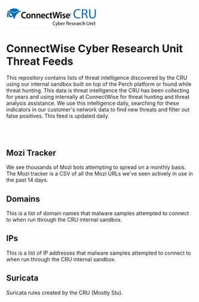 
<p><img src="https://github.com/ConnectWise-Software/ConnectWise-CRU/blob/main/images/CRU-main-tagline.png" width="250">
</p>
<h1> ConnectWise Cyber Research Unit Threat Feeds</h1>
<p>This repository contains lists of threat intelligence discovered by the CRU using our internal sandbox built on top of the Perch platform or found while threat hunting. This data is threat intelligence the CRU has been collecting for years and using internally at ConnectWise for threat hunting and threat analysis assistance. We use this intelligence daily, searching for these indicators in our customer's network data to find new threats and filter out false positives.  This feed is updated daily.</p>
<br />
<br />
<h2>Mozi Tracker</h2>
<p>We see thousands of Mozi bots attempting to spread on a monthly basis.  The Mozi tracker is a CSV of all the Mozi URLs we've seen actively in use in the past 14 days.</p>
<h2>Domains</h2>
<p>This is a list of domain names that malware samples attempted to connect to when run through the CRU internal sandbox.</p>
<h2>IPs</h2>
<p>This is a list of IP addresses that malware samples attempted to connect to when run through the CRU internal sandbox.</p>
<h2>Suricata</h2>
<p>Suricata rules created by the CRU (Mostly Stu).</p>

